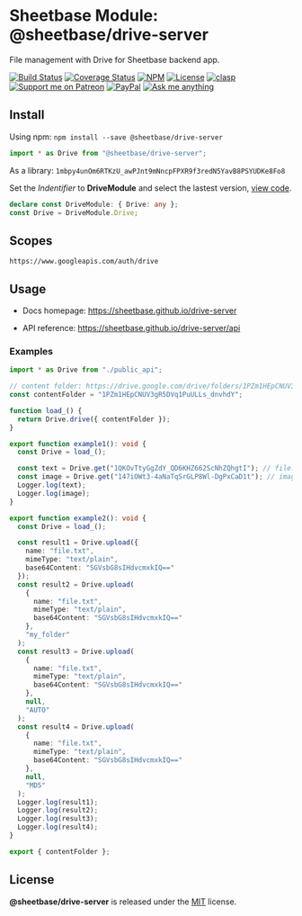 # Sheetbase Module: @sheetbase/drive-server

File management with Drive for Sheetbase backend app.

<!-- <block:header> -->

[![Build Status](https://travis-ci.com/sheetbase/drive-server.svg?branch=master)](https://travis-ci.com/sheetbase/drive-server) [![Coverage Status](https://coveralls.io/repos/github/sheetbase/drive-server/badge.svg?branch=master)](https://coveralls.io/github/sheetbase/drive-server?branch=master) [![NPM](https://img.shields.io/npm/v/@sheetbase/drive-server.svg)](https://www.npmjs.com/package/@sheetbase/drive-server) [![License][license_badge]][license_url] [![clasp][clasp_badge]][clasp_url] [![Support me on Patreon][patreon_badge]][patreon_url] [![PayPal][paypal_donate_badge]][paypal_donate_url] [![Ask me anything][ask_me_badge]][ask_me_url]

<!-- </block:header> -->

## Install

Using npm: `npm install --save @sheetbase/drive-server`

```ts
import * as Drive from "@sheetbase/drive-server";
```

As a library: `1mbpy4unOm6RTKzU_awPJnt9mNncpFPXR9f3redN5YavB8PSYUDKe8Fo8`

Set the _Indentifier_ to **DriveModule** and select the lastest version, [view code](https://script.google.com/d/1mbpy4unOm6RTKzU_awPJnt9mNncpFPXR9f3redN5YavB8PSYUDKe8Fo8/edit?usp=sharing).

```ts
declare const DriveModule: { Drive: any };
const Drive = DriveModule.Drive;
```

## Scopes

`https://www.googleapis.com/auth/drive`

## Usage

- Docs homepage: https://sheetbase.github.io/drive-server

- API reference: https://sheetbase.github.io/drive-server/api

### Examples

```ts
import * as Drive from "./public_api";

// content folder: https://drive.google.com/drive/folders/1PZm1HEpCNUV3gR5DVq1PuULLs_dnvhdY?usp=sharing
const contentFolder = "1PZm1HEpCNUV3gR5DVq1PuULLs_dnvhdY";

function load_() {
  return Drive.drive({ contentFolder });
}

export function example1(): void {
  const Drive = load_();

  const text = Drive.get("1QKOvTtyGgZdY_QD6KHZ662ScNhZQhgtI"); // file.txt
  const image = Drive.get("147iOWt3-4aNaTqSrGLP8Wl-DgPxCaD1t"); // image.jpg
  Logger.log(text);
  Logger.log(image);
}

export function example2(): void {
  const Drive = load_();

  const result1 = Drive.upload({
    name: "file.txt",
    mimeType: "text/plain",
    base64Content: "SGVsbG8sIHdvcmxkIQ=="
  });
  const result2 = Drive.upload(
    {
      name: "file.txt",
      mimeType: "text/plain",
      base64Content: "SGVsbG8sIHdvcmxkIQ=="
    },
    "my_folder"
  );
  const result3 = Drive.upload(
    {
      name: "file.txt",
      mimeType: "text/plain",
      base64Content: "SGVsbG8sIHdvcmxkIQ=="
    },
    null,
    "AUTO"
  );
  const result4 = Drive.upload(
    {
      name: "file.txt",
      mimeType: "text/plain",
      base64Content: "SGVsbG8sIHdvcmxkIQ=="
    },
    null,
    "MD5"
  );
  Logger.log(result1);
  Logger.log(result2);
  Logger.log(result3);
  Logger.log(result4);
}

export { contentFolder };
```

## License

**@sheetbase/drive-server** is released under the [MIT](https://github.com/sheetbase/drive-server/blob/master/LICENSE) license.

<!-- <block:footer> -->

[license_badge]: https://img.shields.io/github/license/mashape/apistatus.svg
[license_url]: https://github.com/sheetbase/drive-server/blob/master/LICENSE
[clasp_badge]: https://img.shields.io/badge/built%20with-clasp-4285f4.svg
[clasp_url]: https://github.com/google/clasp
[patreon_badge]: https://lamnhan.github.io/assets/images/badges/patreon.svg
[patreon_url]: https://www.patreon.com/lamnhan
[paypal_donate_badge]: https://lamnhan.github.io/assets/images/badges/paypal_donate.svg
[paypal_donate_url]: https://www.paypal.me/lamnhan
[ask_me_badge]: https://img.shields.io/badge/ask/me-anything-1abc9c.svg
[ask_me_url]: https://m.me/sheetbase

<!-- </block:footer> -->
